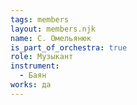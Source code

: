```yaml
---
tags: members
layout: members.njk
name: С. Омельянюк
is_part_of_orchestra: true
role: Музыкант
instrument:
  - Баян
works: да
---
```

